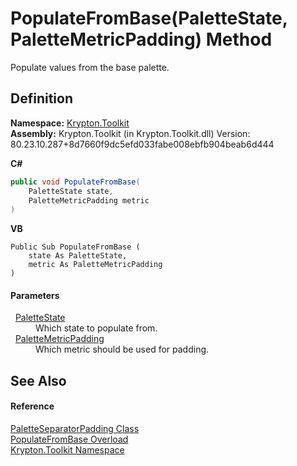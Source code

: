 # PopulateFromBase(PaletteState, PaletteMetricPadding) Method


Populate values from the base palette.



## Definition
**Namespace:** <a href="79d2eac2-21f4-54ff-7552-b20c33c30600.md">Krypton.Toolkit</a>  
**Assembly:** Krypton.Toolkit (in Krypton.Toolkit.dll) Version: 80.23.10.287+8d7660f9dc5efd033fabe008ebfb904beab6d444

**C#**
``` C#
public void PopulateFromBase(
	PaletteState state,
	PaletteMetricPadding metric
)
```
**VB**
``` VB
Public Sub PopulateFromBase ( 
	state As PaletteState,
	metric As PaletteMetricPadding
)
```



#### Parameters
<dl><dt>  <a href="93e626cd-00cf-240e-06c6-ab4d47e982ba.md">PaletteState</a></dt><dd>Which state to populate from.</dd><dt>  <a href="0b770d6b-dbd6-9a12-4264-29d519d2ab3c.md">PaletteMetricPadding</a></dt><dd>Which metric should be used for padding.</dd></dl>

## See Also


#### Reference
<a href="fd1247fa-d478-bf5f-6396-023258fe281b.md">PaletteSeparatorPadding Class</a>  
<a href="15cbd320-3ee2-bd40-6d08-280cd2152594.md">PopulateFromBase Overload</a>  
<a href="79d2eac2-21f4-54ff-7552-b20c33c30600.md">Krypton.Toolkit Namespace</a>  
